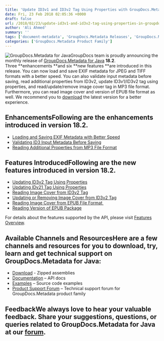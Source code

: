```yaml
---
title: 'Update ID3v1 and ID3v2 Tag Using Properties with GroupDocs.Metadata for Java 18.2'
date: Fri, 23 Feb 2018 02:05:36 +0000
draft: false
url: /2018/02/23/update-id3v1-and-id3v2-tag-using-properties-in-groupdocs.metadata-for-java-18.2/
author: 'Ali Ahmed'
summary: ''
tags: ['document-metadata', 'GroupDocs.Metadata Releases', 'GroupDocs.Metadata', 'GroupDocs.Metadata for Java']
categories: ['GroupDocs.Metadata Product Family']
---
```


![GroupDocs.Metadata for Java](http://blog.groupdocs.com/wp-content/uploads/sites/4/2017/12/groupdocs-metadata-java.png "GroupDocs-Metadata-theme-100x100")GroupDocs team is proudly announcing the monthly release of [GroupDocs.Metadata for Java](https://products.groupdocs.com/metadata/java) **18.2**. Three **enhancements **and six **new features **are introduced in this release. You can now load and save EXIF metadata for JPEG and TIFF formats with a better speed. You can also validate input metadata before saving, read additional properties from ID3v2, update ID3v1/ID3v2 tag using properties, and read/update/remove image cover tag in MP3 file format. Furthermore, you can read image cover and version of EPUB file format as well. We recommend you to [download](https://downloads.groupdocs.com/metadata/java/new-releases/groupdocs.metadata-for-java-18.2/) the latest version for a better experience.

## EnhancementsFollowing are the enhancements introduced in version **18.2**.

*   [Loading and Saving EXIF Metadata with Better Speed](https://docs.groupdocs.com/metadata/java/)
*   [Validating ID3 Input Metadata Before Saving](https://docs.groupdocs.com/metadata/java/)
*   [Reading Additional Properties from MP3 File Format](https://docs.groupdocs.com/metadata/java/)

## Features IntroducedFollowing are the new features introduced in version **18.2**.

*   [Updating ID3v2 Tag Using Properties](https://docs.groupdocs.com/metadata/java/)
*   [Updating IDv21 Tag Using Properties](https://docs.groupdocs.com/metadata/java/)
*   [Reading Image Cover from ID3v2 Tag](https://docs.groupdocs.com/metadata/java/)
*   [Updating or Removing Image Cover from ID3v2 Tag](https://docs.groupdocs.com/metadata/java/)
*   [Reading Image Cover from EPUB File Format ](https://docs.groupdocs.com/metadata/java/)
*   [Reading Version of EPUB Package](https://docs.groupdocs.com/metadata/java/)

For details about the features supported by the API, please visit [Features Overview](https://docs.groupdocs.com/display/metadatajava/Features+Overview).

## Available Channels and ResourcesHere are a few channels and resources for you to download, try, learn and get technical support on GroupDocs.Metadata for Java:

*   [Download](https://downloads.groupdocs.com/metadata/java) - Zipped assemblies
*   [Documentation](https://docs.groupdocs.com/metadata/java/) – API docs
*   [Examples](https://github.com/groupdocs-metadata/GroupDocs.Metadata-for-Java) – Source code examples
*   [Product Support Forum](https://forum.groupdocs.com/c/metadata) – Technical support forum for GroupDocs.Metadata product family

## FeedbackWe always love to hear your valuable feedback. Share your suggestions, questions, or queries related to GroupDocs.Metadata for Java at our [forum](https://forum.groupdocs.com/c/metadata).





